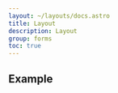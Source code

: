 ```yaml
---
layout: ~/layouts/docs.astro
title: Layout
description: Layout
group: forms
toc: true
---
```


## Example
